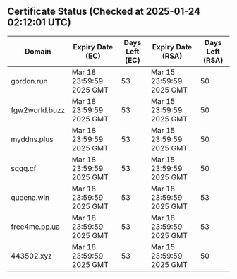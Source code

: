 ## Certificate Status (Checked at 2025-01-24 02:12:01 UTC)
| Domain | Expiry Date (EC) | Days Left (EC) | Expiry Date (RSA) | Days Left (RSA) |
|--------|-------------------|----------------|--------------------|--------------------|
| gordon.run | Mar 18 23:59:59 2025 GMT | 53 | Mar 15 23:59:59 2025 GMT | 50 |
| fgw2world.buzz | Mar 18 23:59:59 2025 GMT | 53 | Mar 15 23:59:59 2025 GMT | 50 |
| myddns.plus | Mar 18 23:59:59 2025 GMT | 53 | Mar 15 23:59:59 2025 GMT | 50 |
| sqqq.cf | Mar 18 23:59:59 2025 GMT | 53 | Mar 15 23:59:59 2025 GMT | 50 |
| queena.win | Mar 18 23:59:59 2025 GMT | 53 | Mar 18 23:59:59 2025 GMT | 53 |
| free4me.pp.ua | Mar 18 23:59:59 2025 GMT | 53 | Mar 18 23:59:59 2025 GMT | 53 |
| 443502.xyz | Mar 18 23:59:59 2025 GMT | 53 | Mar 15 23:59:59 2025 GMT | 50 |
